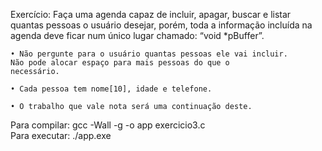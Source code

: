 Exercício: Faça uma agenda capaz de incluir, apagar, buscar e listar
quantas pessoas o usuário desejar, porém, toda a informação
incluída na agenda deve ficar num único lugar chamado: “void
*pBuffer”.

    • Não pergunte para o usuário quantas pessoas ele vai incluir.
    Não pode alocar espaço para mais pessoas do que o
    necessário.

    • Cada pessoa tem nome[10], idade e telefone.

    • O trabalho que vale nota será uma continuação deste.

Para compilar: gcc -Wall -g -o app exercicio3.c <br />
Para executar: ./app.exe
